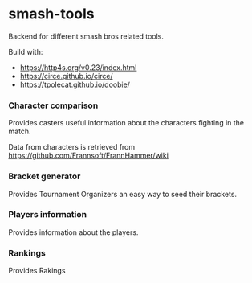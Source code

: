 # smash-tools

Backend for different smash bros related tools.

Build with: 
* https://http4s.org/v0.23/index.html
* https://circe.github.io/circe/
* https://tpolecat.github.io/doobie/

### Character comparison
Provides casters useful information about the characters fighting in the match.

Data from characters is retrieved from https://github.com/Frannsoft/FrannHammer/wiki

### Bracket generator
Provides Tournament Organizers an easy way to seed their brackets.

### Players information
Provides information about the players.

### Rankings
Provides Rakings